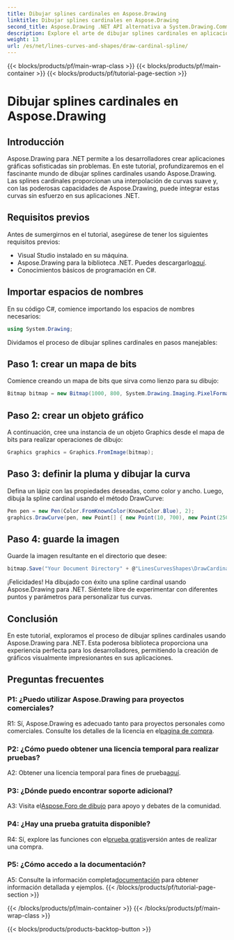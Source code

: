 ```yaml
---
title: Dibujar splines cardinales en Aspose.Drawing
linktitle: Dibujar splines cardinales en Aspose.Drawing
second_title: Aspose.Drawing .NET API alternativa a System.Drawing.Common
description: Explore el arte de dibujar splines cardinales en aplicaciones .NET con Aspose.Drawing. Crea curvas suaves sin esfuerzo.
weight: 13
url: /es/net/lines-curves-and-shapes/draw-cardinal-spline/
---
```


{{< blocks/products/pf/main-wrap-class >}}
{{< blocks/products/pf/main-container >}}
{{< blocks/products/pf/tutorial-page-section >}}

# Dibujar splines cardinales en Aspose.Drawing

## Introducción

Aspose.Drawing para .NET permite a los desarrolladores crear aplicaciones gráficas sofisticadas sin problemas. En este tutorial, profundizaremos en el fascinante mundo de dibujar splines cardinales usando Aspose.Drawing. Las splines cardinales proporcionan una interpolación de curvas suave y, con las poderosas capacidades de Aspose.Drawing, puede integrar estas curvas sin esfuerzo en sus aplicaciones .NET.

## Requisitos previos

Antes de sumergirnos en el tutorial, asegúrese de tener los siguientes requisitos previos:

- Visual Studio instalado en su máquina.
-  Aspose.Drawing para la biblioteca .NET. Puedes descargarlo[aquí](https://releases.aspose.com/drawing/net/).
- Conocimientos básicos de programación en C#.

## Importar espacios de nombres

En su código C#, comience importando los espacios de nombres necesarios:

```csharp
using System.Drawing;
```

Dividamos el proceso de dibujar splines cardinales en pasos manejables:

## Paso 1: crear un mapa de bits

Comience creando un mapa de bits que sirva como lienzo para su dibujo:

```csharp
Bitmap bitmap = new Bitmap(1000, 800, System.Drawing.Imaging.PixelFormat.Format32bppPArgb);
```

## Paso 2: crear un objeto gráfico

A continuación, cree una instancia de un objeto Graphics desde el mapa de bits para realizar operaciones de dibujo:

```csharp
Graphics graphics = Graphics.FromImage(bitmap);
```

## Paso 3: definir la pluma y dibujar la curva

Defina un lápiz con las propiedades deseadas, como color y ancho. Luego, dibuja la spline cardinal usando el método DrawCurve:

```csharp
Pen pen = new Pen(Color.FromKnownColor(KnownColor.Blue), 2);
graphics.DrawCurve(pen, new Point[] { new Point(10, 700), new Point(250, 500), new Point(500, 10), new Point(750, 500), new Point(990, 700) });
```

## Paso 4: guarde la imagen

Guarde la imagen resultante en el directorio que desee:

```csharp
bitmap.Save("Your Document Directory" + @"LinesCurvesShapes\DrawCardinalSpline_out.png");
```

¡Felicidades! Ha dibujado con éxito una spline cardinal usando Aspose.Drawing para .NET. Siéntete libre de experimentar con diferentes puntos y parámetros para personalizar tus curvas.

## Conclusión

En este tutorial, exploramos el proceso de dibujar splines cardinales usando Aspose.Drawing para .NET. Esta poderosa biblioteca proporciona una experiencia perfecta para los desarrolladores, permitiendo la creación de gráficos visualmente impresionantes en sus aplicaciones.

## Preguntas frecuentes

### P1: ¿Puedo utilizar Aspose.Drawing para proyectos comerciales?

 R1: Sí, Aspose.Drawing es adecuado tanto para proyectos personales como comerciales. Consulte los detalles de la licencia en el[pagina de compra](https://purchase.aspose.com/buy).

### P2: ¿Cómo puedo obtener una licencia temporal para realizar pruebas?

 A2: Obtener una licencia temporal para fines de prueba[aquí](https://purchase.aspose.com/temporary-license/).

### P3: ¿Dónde puedo encontrar soporte adicional?

 A3: Visita el[Aspose.Foro de dibujo](https://forum.aspose.com/c/diagram/17) para apoyo y debates de la comunidad.

### P4: ¿Hay una prueba gratuita disponible?

 R4: Sí, explore las funciones con el[prueba gratis](https://releases.aspose.com/)versión antes de realizar una compra.

### P5: ¿Cómo accedo a la documentación?

 A5: Consulte la información completa[documentación](https://reference.aspose.com/drawing/net/) para obtener información detallada y ejemplos.
{{< /blocks/products/pf/tutorial-page-section >}}

{{< /blocks/products/pf/main-container >}}
{{< /blocks/products/pf/main-wrap-class >}}

{{< blocks/products/products-backtop-button >}}

